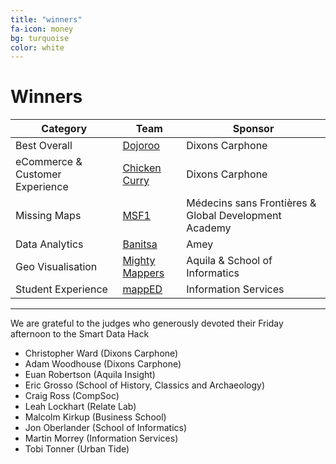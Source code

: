 ```yaml
---
title: "winners"
fa-icon: money
bg: turquoise     
color: white  
---
```


# Winners

<div class="table-responsive" align="center">

<table class="table">
<thead>
<tr>
<th>Category </th>
<th> Team </th>
<th> Sponsor</th>
</tr>
</thead>
<tbody>
<tr>
<td>Best Overall</td>
<td><a href="#dojoroo">Dojoroo</a></td>
<td>Dixons Carphone</td>
</tr>
<tr>
<td>eCommerce &amp; Customer Experience</td>
<td><a href="#chicken_curry">Chicken Curry</a></td>
<td>Dixons Carphone</td>
</tr>
<tr>
<td>Missing Maps</td>
<td><a href="#msf1">MSF1</a></td>
<td>Médecins sans Frontières &amp; Global Development Academy</td>
</tr>
<tr>
<td>Data Analytics</td>
<td><a href="#banitsa">Banitsa</a></td>
<td>Amey</td>
</tr>
<tr>
<td>Geo Visualisation</td>
<td><a href="#mighty_mappers">Mighty Mappers</a></td>
<td>Aquila &amp; School of Informatics</td>
</tr>
<tr>
<td>Student Experience</td>
<td><a href="#mapped">mappED</a></td>
<td>Information Services</td>
</tr>
</tbody>
</table>

</div>

---

We are grateful to the judges who generously devoted their Friday afternoon to the Smart Data Hack

* Christopher Ward (Dixons Carphone)
* Adam Woodhouse (Dixons Carphone)
* Euan Robertson (Aquila Insight)
* Eric Grosso (School of History, Classics and Archaeology)
* Craig Ross (CompSoc)
* Leah Lockhart (Relate Lab)
* Malcolm Kirkup (Business School)
* Jon Oberlander (School of Informatics)
* Martin Morrey (Information Services)
* Tobi Tonner (Urban Tide)


